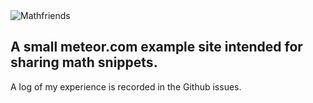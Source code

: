 <img src="http://mathfriends.meteor.com/mathfriends.png" alt="Mathfriends" />

## A small meteor.com example site intended for sharing math snippets.

A log of my experience is recorded in the Github issues.
